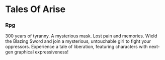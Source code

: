 # Tales Of Arise

### Rpg

300 years of tyranny. A mysterious mask. Lost pain and memories. Wield the Blazing Sword and join a mysterious, untouchable girl to fight your oppressors. Experience a tale of liberation, featuring characters with next-gen graphical expressiveness!